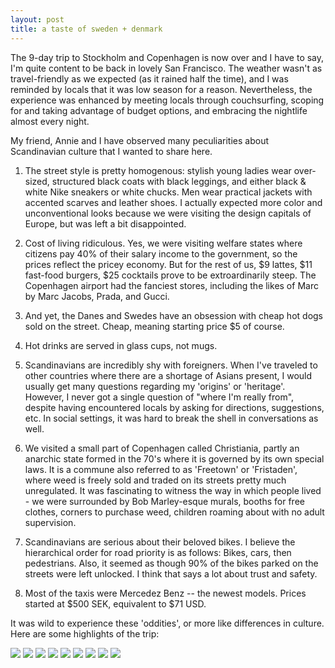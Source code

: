 ```yaml
---
layout: post
title: a taste of sweden + denmark
---
```


The 9-day trip to Stockholm and Copenhagen is now over and I have to say, I'm quite content to be back in lovely San Francisco. The weather wasn't as travel-friendly as we expected (as it rained half the time), and I was reminded by locals that it was low season for a reason. Nevertheless, the experience was enhanced by meeting locals through couchsurfing, scoping for and taking advantage of budget options, and embracing the nightlife almost every night.

My friend, Annie and I have observed many peculiarities about Scandinavian culture that I wanted to share here. 

1. The street style is pretty homogenous: stylish young ladies wear over-sized, structured black coats with black leggings, and either black & white Nike sneakers or white chucks. Men wear practical jackets with accented scarves and leather shoes. I actually expected more color and unconventional looks because we were visiting the design capitals of Europe, but was left a bit disappointed.

2. Cost of living ridiculous. Yes, we were visiting welfare states where citizens pay 40% of their salary income to the government, so the prices reflect the pricey economy. But for the rest of us, $9 lattes, $11 fast-food burgers, $25 cocktails prove to be extroardinarily steep. The Copenhagen airport had the fanciest stores, including the likes of Marc by Marc Jacobs, Prada, and Gucci.

3. And yet, the Danes and Swedes have an obsession with cheap hot dogs sold on the street. Cheap, meaning starting price $5 of course. 

4. Hot drinks are served in glass cups, not mugs.

5. Scandinavians are incredibly shy with foreigners. When I've traveled to other countries where there are a shortage of Asians present, I would usually get many questions regarding my 'origins' or 'heritage'. However, I never got a single question of "where I'm really from", despite having encountered locals by asking for directions, suggestions, etc. In social settings, it was hard to break the shell in conversations as well. 

6. We visited a small part of Copenhagen called Christiania, partly an anarchic state formed in the 70's where it is governed by its own special laws. It is a commune also referred to as 'Freetown' or 'Fristaden', where weed is freely sold and traded on its streets pretty much unregulated. It was fascinating to witness the way in which people lived - we were surrounded by Bob Marley-esque murals, booths for free clothes, corners to purchase weed, children roaming about with no adult supervision.

7. Scandinavians are serious about their beloved bikes. I believe the hierarchical order for road priority is as follows: Bikes, cars, then pedestrians. Also, it seemed as though 90% of the bikes parked on the streets were left unlocked. I think that says a lot about trust and safety.

8. Most of the taxis were Mercedez Benz -- the newest models. Prices started at $500 SEK, equivalent to $71 USD.

It was wild to experience these 'oddities', or more like differences in culture. Here are some highlights of the trip:

<img src="http://photos-a.ak.instagram.com/hphotos-ak-xaf1/10785147_1490088864604896_755001091_n.jpg" />

<img src="http://photos-g.ak.instagram.com/hphotos-ak-xfa1/10731536_1482875771977054_1661197002_n.jpg" />

<img src="http://scontent-a-pao.cdninstagram.com/hphotos-xaf1/t51.2885-15/10724242_974574185890126_965700218_n.jpg" />

<img src="https://mail.google.com/mail/u/0/?ui=2&ik=15998293ea&view=fimg&th=1497c7df8f56d9a9&attid=0.1&disp=inline&safe=1&attbid=ANGjdJ9aQZDCOUI-gR86m1mHFa4dat_Qc8Yqm1lSZxgbfykFgnrFJEWq4VrhJSmyU565bHiJucQfbVRmmUZnVdTsHmgft_Z38DZw6SZ7cSdXLCxRyqBpVYjCSZkuDy8&ats=1415132873199&rm=1497c7df8f56d9a9&zw&sz=w1335-h420" />

<img src="https://mail.google.com/mail/u/0/?ui=2&ik=15998293ea&view=fimg&th=1497c7e1e2467a38&attid=0.1&disp=inline&safe=1&attbid=ANGjdJ8juM8-7SrxIaz4BrnozWWc1a_24pV8Ss45DBe9ncu5X0_5awLD4tGZ2cYvEFWyhNYBvZIezDtpB8vzW-II3VQWBBCMg-CoJUu0nn2fJtqosH8HbN0XoyBbfBo&ats=1415132888182&rm=1497c7e1e2467a38&zw&sz=w1335-h420" />

<img src="https://mail.google.com/mail/u/0/?ui=2&ik=15998293ea&view=fimg&th=1497c7e699b8883b&attid=0.1&disp=inline&safe=1&attbid=ANGjdJ8UZVWVDAE-8x1I8-hmbYPJ6wukbATkDxeFKCYOKR648BMdXggNFaLuYgbooPaJnrAvLk3SjSkm1B6xS8eZLFqI7BbBLTk9KxKD65Jf-KdS6cT8eCpKXvhXbjs&ats=1415132913114&rm=1497c7e699b8883b&zw&sz=w1335-h420" />

<img src="https://mail.google.com/mail/u/0/?ui=2&ik=15998293ea&view=fimg&th=1497c7ee9f20cef4&attid=0.3&disp=inline&safe=1&attbid=ANGjdJ_shvccw4w7EoDkUVrjceIhJepJN8cAckK4SIjcJZn4UTmWtdQBvBOsxHqrn0o3Va3efl8d1CklqYKteMPxdzUzC40VP3-7SJA4KRvzirXHWiVSMfPser2gR5c&ats=1415132944183&rm=1497c7ee9f20cef4&zw&sz=w1335-h420" />

<img src="https://mail.google.com/mail/u/0/?ui=2&ik=15998293ea&view=fimg&th=1497c7f26946e63d&attid=0.1&disp=inline&safe=1&attbid=ANGjdJ-gX5DpJuhuowLLoDtfKN3TV_UqWHq3jIDw0bTeF1uGzisp5E2x-gSKZDPbVZ8OBql7ca5vM1QJ8hTBjXQGNaqYbA7DGnpfykKzLxjvGnt98eCIZfl-XWF91_o&ats=1415132980465&rm=1497c7f26946e63d&zw&sz=w1335-h420" />

<img src="https://mail.google.com/mail/u/0/?ui=2&ik=15998293ea&view=fimg&th=1497c7fe65923093&attid=0.7&disp=inline&safe=1&attbid=ANGjdJ-PhUgqXR0C8N6bVWZwE8qJGJTzXrgBCdd92wbosl0abdJofepTKa3bErrFmGkDPX9jWW5fe4CkOUvEas2wqVuR6Wr-6drTz7kGDTb-Am3chGknncbo3lAGmyk&ats=1415132999376&rm=1497c7fe65923093&zw&sz=w1335-h420" />



